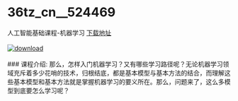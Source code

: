 # 36tz_cn__524469
人工智能基础课程-机器学习
[下载地址](http://www.36tz.cn/article/524469 "下载地址")
<br/></br>[![download](http://36tz.cn/muke_img/2019_01_2-300x171.png "下载地址")](http://www.36tz.cn/article/524469 "下载地址")
<br/></br>### 课程介绍:
那么，怎样入门机器学习？又有哪些学习路径呢？无论机器学习领域充斥着多少花哨的技术，归根结底，都是基本模型与基本方法的结合，而理解这些基本模型和基本方法就是掌握机器学习的要义所在。那么，问题来了，这么多模型到底要怎么学习呢？


